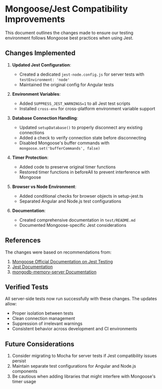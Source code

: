 # Mongoose/Jest Compatibility Improvements

This document outlines the changes made to ensure our testing environment follows Mongoose best practices when using Jest.

## Changes Implemented

1. **Updated Jest Configuration**:
   - Created a dedicated `jest-node.config.js` for server tests with `testEnvironment: 'node'`
   - Maintained the original config for Angular tests

2. **Environment Variables**:
   - Added `SUPPRESS_JEST_WARNINGS=1` to all Jest test scripts
   - Installed `cross-env` for cross-platform environment variable support

3. **Database Connection Handling**:
   - Updated `setupDatabase()` to properly disconnect any existing connections
   - Added a check to verify connection state before disconnecting
   - Disabled Mongoose's buffer commands with `mongoose.set('bufferCommands', false)`

4. **Timer Protection**:
   - Added code to preserve original timer functions
   - Restored timer functions in beforeAll to prevent interference with Mongoose

5. **Browser vs Node Environment**:
   - Added conditional checks for browser objects in setup-jest.ts
   - Separated Angular and Node.js test configurations

6. **Documentation**:
   - Created comprehensive documentation in `test/README.md`
   - Documented Mongoose-specific Jest considerations

## References

The changes were based on recommendations from:

1. [Mongoose Official Documentation on Jest Testing](https://mongoosejs.com/docs/jest.html)
2. [Jest Documentation](https://jestjs.io/docs/configuration)
3. [mongodb-memory-server Documentation](https://github.com/nodkz/mongodb-memory-server)

## Verified Tests

All server-side tests now run successfully with these changes. The updates allow:

- Proper isolation between tests
- Clean connection management
- Suppression of irrelevant warnings
- Consistent behavior across development and CI environments

## Future Considerations

1. Consider migrating to Mocha for server tests if Jest compatibility issues persist
2. Maintain separate test configurations for Angular and Node.js components
3. Be cautious when adding libraries that might interfere with Mongoose's timer usage 